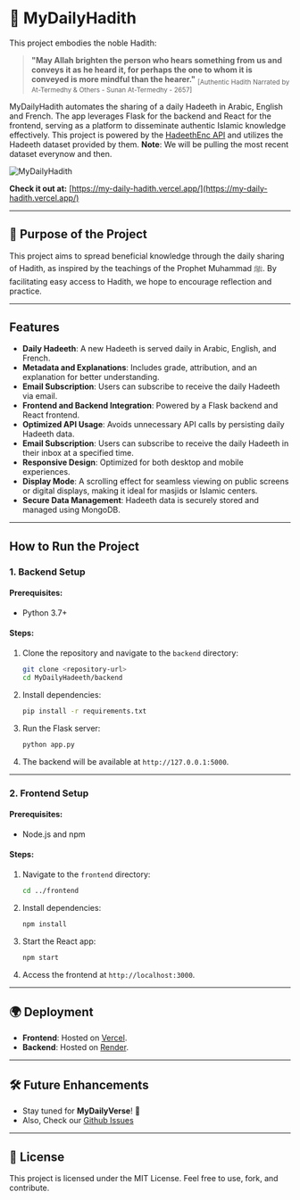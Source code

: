 # 🌟 MyDailyHadith

This project embodies the noble Hadith:

> **"May Allah brighten the person who hears something from us and conveys it as he heard it, for perhaps the one to whom it is conveyed is more mindful than the hearer."**
<sub>[Authentic Hadith Narrated by At-Termedhy & Others - Sunan At-Termedhy - 2657]</sub>

MyDailyHadith automates the sharing of a daily Hadeeth in Arabic, English and French. The app leverages Flask for the backend and React for the frontend, serving as a platform to disseminate authentic Islamic knowledge effectively. This project is powered by the [HadeethEnc API](https://hadeethenc.com/en/home) and utilizes the Hadeeth dataset provided by them. **Note**: We will be pulling the most recent dataset everynow and then.

![MyDailyHadith](./mydailyhadith-frontend/public/MDHdemo.gif)

**Check it out at:** [https://my-daily-hadith.vercel.app/](https://my-daily-hadith.vercel.app/)

---

## 🕌 **Purpose of the Project**
This project aims to spread beneficial knowledge through the daily sharing of Hadith, as inspired by the teachings of the Prophet Muhammad ﷺ. By facilitating easy access to Hadith, we hope to encourage reflection and practice.

---

## **Features**
- **Daily Hadeeth**: A new Hadeeth is served daily in Arabic, English, and French.
- **Metadata and Explanations**: Includes grade, attribution, and an explanation for better understanding.
- **Email Subscription**: Users can subscribe to receive the daily Hadeeth via email.
- **Frontend and Backend Integration**: Powered by a Flask backend and React frontend.
- **Optimized API Usage**: Avoids unnecessary API calls by persisting daily Hadeeth data.
- **Email Subscription**: Users can subscribe to receive the daily Hadeeth in their inbox at a specified time.
- **Responsive Design**: Optimized for both desktop and mobile experiences.
- **Display Mode**: A scrolling effect for seamless viewing on public screens or digital displays, making it ideal for masjids or Islamic centers.
- **Secure Data Management**: Hadeeth data is securely stored and managed using MongoDB.

---

## **How to Run the Project**

### **1. Backend Setup**

#### Prerequisites:
- Python 3.7+

#### Steps:
1. Clone the repository and navigate to the `backend` directory:
   ```bash
   git clone <repository-url>
   cd MyDailyHadeeth/backend
   ```
2. Install dependencies:
   ```bash
   pip install -r requirements.txt
   ```
3. Run the Flask server:
   ```bash
   python app.py
   ```
4. The backend will be available at `http://127.0.0.1:5000`.

---

### **2. Frontend Setup**

#### Prerequisites:
- Node.js and npm

#### Steps:
1. Navigate to the `frontend` directory:
   ```bash
   cd ../frontend
   ```
2. Install dependencies:
   ```bash
   npm install
   ```
3. Start the React app:
   ```bash
   npm start
   ```
4. Access the frontend at `http://localhost:3000`.

---

## **🌍 Deployment**
- **Frontend**: Hosted on [Vercel](https://vercel.com/).
- **Backend**: Hosted on [Render](https://render.com/).

---

## **🛠️ Future Enhancements**
- Stay tuned for **MyDailyVerse**! 🌟 
- Also, Check our [Github Issues](https://github.com/AhmedAlRawi0/MyDailyHadith/issues)

---

## **🔗 License**
This project is licensed under the MIT License. Feel free to use, fork, and contribute.

